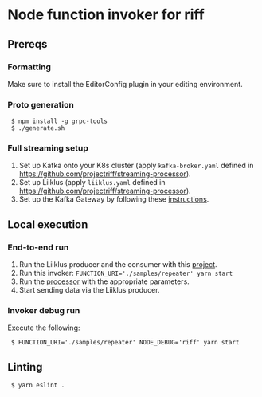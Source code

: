 # Node function invoker for riff

## Prereqs

### Formatting

Make sure to install the EditorConfig plugin in your editing environment.

### Proto generation

```shell
 $ npm install -g grpc-tools
 $ ./generate.sh
```

### Full streaming setup

1. Set up Kafka onto your K8s cluster (apply `kafka-broker.yaml` defined in https://github.com/projectriff/streaming-processor).
1. Set up Liiklus (apply `liiklus.yaml` defined in https://github.com/projectriff/streaming-processor).
1. Set up the Kafka Gateway by following these [instructions](https://github.com/projectriff/kafka-gateway).

## Local execution

### End-to-end run

1. Run the Liiklus producer and the consumer with this [project](https://github.com/projectriff-samples/liiklus-client).
1. Run this invoker: `FUNCTION_URI='./samples/repeater' yarn start`
1. Run the [processor](https://github.com/projectriff/streaming-processor) with the appropriate parameters.
1. Start sending data via the Liiklus producer.

### Invoker debug run

Execute the following:

```shell
 $ FUNCTION_URI='./samples/repeater' NODE_DEBUG='riff' yarn start
```

## Linting

```shell
 $ yarn eslint .
```

